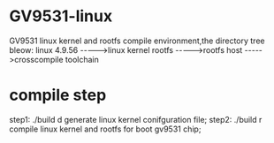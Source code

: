 # GV9531-linux
GV9531 linux kernel and rootfs compile environment,the directory tree bleow:
linux 4.9.56     ----->linux kernel 
rootfs           ----->rootfs 
host             ----->crosscompile toolchain 

# compile step
step1: ./build d 
generate linux kernel conifguration file;
step2: ./build r
compile linux kernel and rootfs for boot gv9531 chip;

